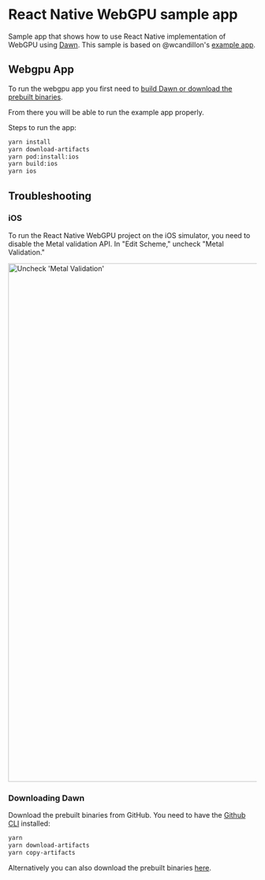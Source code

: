 # React Native WebGPU sample app

Sample app that shows how to use React Native implementation of WebGPU using [Dawn](https://dawn.googlesource.com/dawn).
This sample is based on @wcandillon's [example app](https://github.com/wcandillon/react-native-webgpu/tree/main/apps/example).

## Webgpu App

To run the webgpu app you first need to [build Dawn or download the prebuilt binaries](#building-dawn).

From there you will be able to run the example app properly.

Steps to run the app:

```bash
yarn install
yarn download-artifacts
yarn pod:install:ios
yarn build:ios
yarn ios
```

## Troubleshooting

### iOS

To run the React Native WebGPU project on the iOS simulator, you need to disable the Metal validation API.
In "Edit Scheme," uncheck "Metal Validation."

<img width="1052" alt="Uncheck 'Metal Validation'" src="https://github.com/user-attachments/assets/2676e5cc-e351-4a97-bdc8-22cbd7df2ef2">

### Downloading Dawn

Download the prebuilt binaries from GitHub.
You need to have the [Github CLI](https://cli.github.com/) installed:

```bash
yarn
yarn download-artifacts
yarn copy-artifacts
```

Alternatively you can also download the prebuilt binaries [here](https://github.com/wcandillon/react-native-webgpu/actions/workflows/build-dawn.yml).
